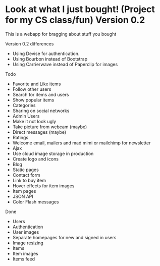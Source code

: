 # Look at what I just bought! (Project for my CS class/fun) Version 0.2

This is a webapp for bragging about stuff you bought

Version 0.2 differences
* Using Devise for authentication.
* Using Bourbon instead of Bootstrap
* Using Carrierwave instead of Paperclip for images

Todo
* Favorite and Like items
* Follow other users
* Search for items and users
* Show popular items
* Categories
* Sharing on social networks
* Admin Users
* Make it not look ugly
* Take picture from webcam (maybe)
* Direct messages (maybe)
* Ratings
* Welcome email, mailers and mad mimi or mailchimp for newsletter
* Ajax
* Use cloud image storage in production
* Create logo and icons
* Blog
* Static pages
* Contact form
* Link to buy item
* Hover effects for item images
* Item pages
* JSON API
* Color Flash messages

Done
* Users
* Authentication
* User images
* Separate homepages for new and signed in users
* Image resizing
* Items
* Item images
* Items feed
